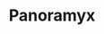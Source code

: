 ---
layout: software
title: Panoramyx
name_description: Programming pArallel coNstraint sOlveRs mAde aMazingly easY
permalink: /panoramyx/
description: >-
    blablabla
cite: toto
---